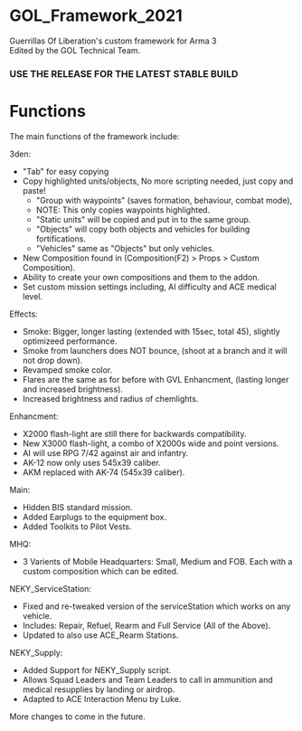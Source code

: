 # GOL_Framework_2021
Guerrillas Of Liberation's custom framework for Arma 3</br>
Edited by the GOL Technical Team.</br>

### USE THE RELEASE FOR THE LATEST **STABLE** BUILD

# Functions

The main functions of the framework include:

3den:
* "Tab" for easy copying
* Copy highlighted units/objects, No more scripting needed, just copy and paste!
	* "Group with waypoints" (saves formation, behaviour, combat mode),
	* NOTE: This only copies waypoints highlighted.
	* "Static units" will be copied and put in to the same group.
	* "Objects" will copy both objects and vehicles for building fortifications.
	* "Vehicles" same as "Objects" but only vehicles.
* New Composition found in (Composition(F2) > Props > Custom Composition).
* Ability to create your own compositions and them to the addon.
* Set custom mission settings including, AI difficulty and ACE medical level.

Effects:
* Smoke: Bigger, longer lasting (extended with 15sec, total 45), slightly optimizeed performance.
* Smoke from launchers does NOT bounce, (shoot at a branch and it will not drop down).
* Revamped smoke color.
* Flares are the same as for before with GVL Enhancment, (lasting longer and increased brightness).
* Increased brightness and radius of chemlights.

Enhancment:
* X2000 flash-light are still there for backwards compatibility.
* New X3000 flash-light, a combo of X2000s wide and point versions.
* AI will use RPG 7/42 against air and infantry.
* AK-12 now only uses 545x39 caliber.
* AKM replaced with AK-74 (545x39 caliber).

Main:
* Hidden BIS standard mission.
* Added Earplugs to the equipment box.
* Added Toolkits to Pilot Vests.

MHQ:
* 3 Varients of Mobile Headquarters: Small, Medium and FOB. Each with a custom composition which can be edited.

NEKY_ServiceStation:
* Fixed and re-tweaked version of the serviceStation which works on any vehicle.
* Includes: Repair, Refuel, Rearm and Full Service (All of the Above).
* Updated to also use ACE_Rearm Stations.

NEKY_Supply:
* Added Support for NEKY_Supply script.
* Allows Squad Leaders and Team Leaders to call in ammunition and medical resupplies by landing or airdrop.
* Adapted to ACE Interaction Menu by Luke.

More changes to come in the future.
